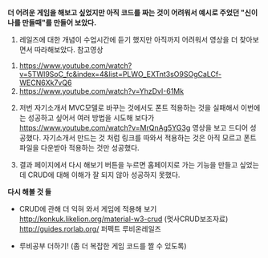 **더 어려운 게임을 해보고 싶었지만 아직 코드를 짜는 것이 어려워서 예시로 주었던 "신이 나를 만들때"를 만들어 보았다.**
1. 레일즈에 대한 개념이 수업시간에 듣기 했지만 아직까지 어려워서 영상을 더 찾아보면서 따라해보았다.
참고영상
1) https://www.youtube.com/watch?v=5TWl9SoC_fc&index=4&list=PLWO_EXTnt3sO9SOgCaLCf-WECN6Xk7vQ6
2) https://www.youtube.com/watch?v=YhzDvI-61Mk

2. 저번 자기소개서 MVC모델로 바꾸는 것에서도 폰트 적용하는 것을 실패해서 이번에는 성공하고 싶어서 여러 방법을 시도해 보다가
https://www.youtube.com/watch?v=MrQnAg5YG3g
영상을 보고 드디어 성공했다. 자기소개서 만드는 것 처럼 링크를 따와서 적용하는 것은 아직 모르고 폰트파일을 다운받아 적용하는 것만 성공했다. 

3. 결과 페이지에서 다시 해보기 버튼을 누르면 홈페이지로 가는 기능을 만들고 싶었는데 CRUD에 대해 이해가 잘 되지 않아 성공하지 못했다. 

**다시 해볼 것 들**
- CRUD에 관해 더 익혀 와서 게임에 적용해 보기
 http://konkuk.likelion.org/material-w3-crud (멋사CRUD보조자료)
 http://guides.rorlab.org/
 퍼펙트 루비온레일즈
 
- 루비공부 더하기! (좀 더 복잡한 게임 코드를 짤 수 있도록)